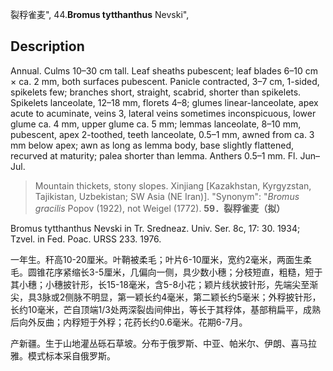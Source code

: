 裂稃雀麦",
44.**Bromus tytthanthus** Nevski",

## Description
Annual. Culms 10–30 cm tall. Leaf sheaths pubescent; leaf blades 6–10 cm × ca. 2 mm, both surfaces pubescent. Panicle contracted, 3–7 cm, 1-sided, spikelets few; branches short, straight, scabrid, shorter than spikelets. Spikelets lanceolate, 12–18 mm, florets 4–8; glumes linear-lanceolate, apex acute to acuminate, veins 3, lateral veins sometimes inconspicuous, lower glume ca. 4 mm, upper glume ca. 5 mm; lemmas lanceolate, 8–10 mm, pubescent, apex 2-toothed, teeth lanceolate, 0.5–1 mm, awned from ca. 3 mm below apex; awn as long as lemma body, base slightly flattened, recurved at maturity; palea shorter than lemma. Anthers 0.5–1 mm. Fl. Jun–Jul.

> Mountain thickets, stony slopes. Xinjiang [Kazakhstan, Kyrgyzstan, Tajikistan, Uzbekistan; SW Asia (NE Iran)].
  "Synonym": "*Bromus gracilis* Popov (1922), not Weigel (1772).
**59．裂稃雀麦（拟）**

Bromus tytthanthus Nevski in Tr. Sredneaz. Univ. Ser. 8c, 17: 30. 1934; Tzvel. in Fed. Poac. URSS 233. 1976.

一年生。秆高10-20厘米。叶鞘被柔毛；叶片6-10厘米，宽约2毫米，两面生柔毛。圆锥花序紧缩长3-5厘米，几偏向一侧，具少数小穗；分枝短直，粗糙，短于其小穗；小穗披针形，长15-18毫米，含5-8小花；颖片线状披针形，先端尖至渐尖，具3脉或2侧脉不明显，第一颖长约4毫米，第二颖长约5毫米；外稃披针形，长约10毫米，芒自顶端1/3处两深裂齿间伸出，等长于其稃体，基部稍扁平，成熟后向外反曲；内稃短于外稃；花药长约0.6毫米。花期6-7月。

产新疆。生于山地灌丛砾石草坡。分布于俄罗斯、中亚、帕米尔、伊朗、喜马拉雅。模式标本采自俄罗斯。
